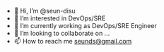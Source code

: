 - 👋 Hi, I’m @seun-disu
- 👀 I’m interested in DevOps/SRE
- 🌱 I’m currently working as DevOps/SRE Engineer 
- 💞️ I’m looking to collaborate on ...
- 📫 How to reach me seunds@gmail.com

<!---
seun-disu/seun-disu is a ✨ special ✨ repository because its `README.md` (this file) appears on your GitHub profile.
You can click the Preview link to take a look at your changes.
--->
